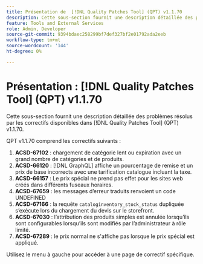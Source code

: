 ```yaml
---
title: Présentation de  [!DNL Quality Patches Tool] (QPT) v1.1.70
description: Cette sous-section fournit une description détaillée des problèmes résolus par les correctifs disponibles dans  [!DNL Quality Patches Tool] (QPT) v1.1.70.
feature: Tools and External Services
role: Admin, Developer
source-git-commit: 9394bdaec258299bf7def327bf2e01792ada2eeb
workflow-type: tm+mt
source-wordcount: '144'
ht-degree: 0%

---
```


# Présentation : [!DNL Quality Patches Tool] (QPT) v1.1.70

Cette sous-section fournit une description détaillée des problèmes résolus par les correctifs disponibles dans [!DNL Quality Patches Tool] (QPT) v1.1.70.

QPT v1.1.70 comprend les correctifs suivants :
1. **ACSD-67102** : chargement de catégorie lent ou expiration avec un grand nombre de catégories et de produits.
1. **ACSD-66120** : [!DNL GraphQL] affiche un pourcentage de remise et un prix de base incorrects avec une tarification catalogue incluant la taxe.
1. **ACSD-66157** : Le prix spécial ne prend pas effet pour les sites web créés dans différents fuseaux horaires.
1. **ACSD-67659** : les messages d’erreur traduits renvoient un code UNDEFINED
1. **ACSD-67166** : la requête `cataloginventory_stock_status` dupliquée s’exécute lors du chargement du devis sur le storefront.
1. **ACSD-67030** : l’attribution des produits simples est annulée lorsqu’ils sont configurables lorsqu’ils sont modifiés par l’administrateur à rôle limité.
1. **ACSD-67289** : le prix normal ne s&#39;affiche pas lorsque le prix spécial est appliqué.

Utilisez le menu à gauche pour accéder à une page de correctif spécifique.
